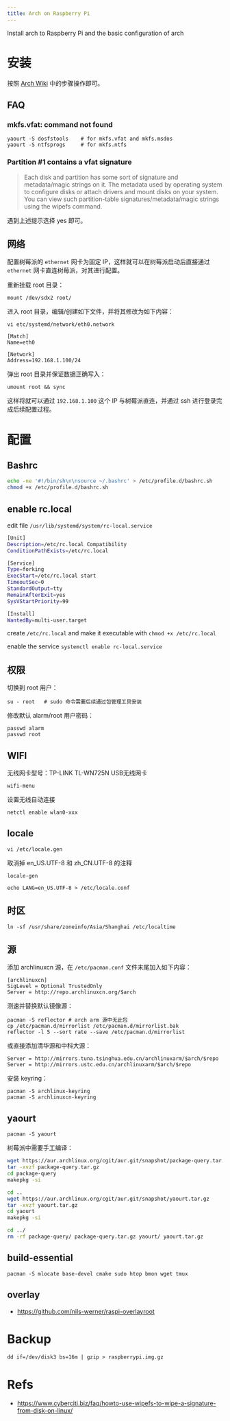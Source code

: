 ```yaml
---
title: Arch on Raspberry Pi
---
```


Install arch to Raspberry Pi and the basic configuration of arch

# 安装

按照 [Arch Wiki](https://archlinuxarm.org/platforms/armv6/raspberry-pi) 中的步骤操作即可。

## FAQ

### mkfs.vfat: command not found

```
yaourt -S dosfstools    # for mkfs.vfat and mkfs.msdos
yaourt -S ntfsprogs     # for mkfs.ntfs
```

### Partition #1 contains a vfat signature

> Each disk and partition has some sort of signature and metadata/magic strings on it. The metadata used by operating system to configure disks or attach drivers and mount disks on your system. You can view such partition-table signatures/metadata/magic strings using the wipefs command. 

遇到上述提示选择 yes 即可。

## 网络

配置树莓派的 `ethernet` 网卡为固定 IP，这样就可以在树莓派启动后直接通过 `ethernet` 网卡直连树莓派，对其进行配置。

重新挂载 root 目录：

```
mount /dev/sdx2 root/
```

进入 root 目录，编辑/创建如下文件，并将其修改为如下内容：

```
vi etc/systemd/network/eth0.network
```

```
[Match]
Name=eth0

[Network]
Address=192.168.1.100/24
```

弹出 root 目录并保证数据正确写入：

```
umount root && sync
```

这样将就可以通过 `192.168.1.100` 这个 IP 与树莓派直连，并通过 ssh 进行登录完成后续配置过程。

# 配置

## Bashrc

```bash
echo -ne '#!/bin/sh\n\nsource ~/.bashrc' > /etc/profile.d/bashrc.sh
chmod +x /etc/profile.d/bashrc.sh
```

## enable rc.local

edit file `/usr/lib/systemd/system/rc-local.service`

```bash
[Unit]
Description=/etc/rc.local Compatibility
ConditionPathExists=/etc/rc.local

[Service]
Type=forking
ExecStart=/etc/rc.local start
TimeoutSec=0
StandardOutput=tty
RemainAfterExit=yes
SysVStartPriority=99

[Install]
WantedBy=multi-user.target
```

create `/etc/rc.local` and make it executable with `chmod +x /etc/rc.local`

enable the service `systemctl enable rc-local.service`

## 权限

切换到 root 用户：

```
su - root   # sudo 命令需要后续通过包管理工具安装
```

修改默认 alarm/root 用户密码：

```
passwd alarm
passwd root
```

## WIFI

无线网卡型号：TP-LINK TL-WN725N USB无线网卡

```shell
wifi-menu
```

设置无线自动连接

```
netctl enable wlan0-xxx
```


## locale

```
vi /etc/locale.gen
```

取消掉 en_US.UTF-8 和 zh_CN.UTF-8 的注释

```
locale-gen

echo LANG=en_US.UTF-8 > /etc/locale.conf
```

## 时区

```
ln -sf /usr/share/zoneinfo/Asia/Shanghai /etc/localtime
```

## 源

添加 archlinuxcn 源，在 `/etc/pacman.conf` 文件末尾加入如下内容：

```shell
[archlinuxcn]
SigLevel = Optional TrustedOnly
Server = http://repo.archlinuxcn.org/$arch
```

测速并替换默认镜像源：

```
pacman -S reflector # arch arm 源中无此包
cp /etc/pacman.d/mirrorlist /etc/pacman.d/mirrorlist.bak
reflector -l 5 --sort rate --save /etc/pacman.d/mirrorlist
```

或直接添加清华源和中科大源：

```
Server = http://mirrors.tuna.tsinghua.edu.cn/archlinuxarm/$arch/$repo
Server = http://mirrors.ustc.edu.cn/archlinuxarm/$arch/$repo
```

安装 keyring：

```
pacman -S archlinux-keyring
pacman -S archlinuxcn-keyring
```

## yaourt

```
pacman -S yaourt 
```

树莓派中需要手工编译：

```bash
wget https://aur.archlinux.org/cgit/aur.git/snapshot/package-query.tar.gz
tar -xvzf package-query.tar.gz
cd package-query
makepkg -si

cd ..
wget https://aur.archlinux.org/cgit/aur.git/snapshot/yaourt.tar.gz
tar -xvzf yaourt.tar.gz
cd yaourt
makepkg -si

cd ../
rm -rf package-query/ package-query.tar.gz yaourt/ yaourt.tar.gz
```


## build-essential

```
pacman -S mlocate base-devel cmake sudo htop bmon wget tmux
```

## overlay

* https://github.com/nils-werner/raspi-overlayroot

# Backup

```
dd if=/dev/disk3 bs=16m | gzip > raspberrypi.img.gz
```

# Refs

* https://www.cyberciti.biz/faq/howto-use-wipefs-to-wipe-a-signature-from-disk-on-linux/

